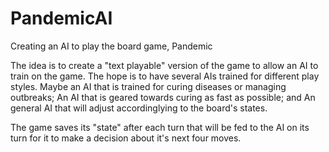 # PandemicAI
Creating an AI to play the board game, Pandemic

The idea is to create a "text playable" version of the game to allow an AI to train on the game. The hope is to have several AIs trained for different play styles.
Maybe an AI that is trained for curing diseases or managing outbreaks;
An AI that is geared towards curing as fast as possible; and
An general AI that will adjust accordinglying to the board's states. 

The game saves its "state" after each turn that will be fed to the AI on its turn for it to make a decision about it's next four moves.
